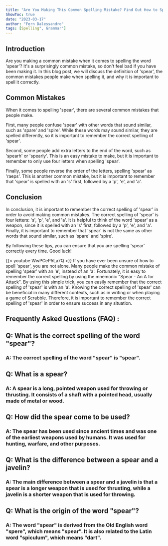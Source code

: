 ```yaml
---
title: "Are You Making This Common Spelling Mistake? Find Out How to Spell 'Spear' Now!"
ShowToc: true 
date: "2023-03-17"
author: "Fern Dalessandro" 
tags: [Spelling", Grammar"]
---
```

## Introduction
Are you making a common mistake when it comes to spelling the word 'spear'? It's a surprisingly common mistake, so don't feel bad if you have been making it. In this blog post, we will discuss the definition of 'spear', the common mistakes people make when spelling it, and why it is important to spell it correctly. 

## Common Mistakes
When it comes to spelling 'spear', there are several common mistakes that people make. 

First, many people confuse 'spear' with other words that sound similar, such as 'spare' and 'spire'. While these words may sound similar, they are spelled differently, so it is important to remember the correct spelling of 'spear'. 

Second, some people add extra letters to the end of the word, such as 'spearh' or 'spearly'. This is an easy mistake to make, but it is important to remember to only use four letters when spelling 'spear'.

Finally, some people reverse the order of the letters, spelling 'spear' as 'raeps'. This is another common mistake, but it is important to remember that 'spear' is spelled with an 's' first, followed by a 'p', 'e', and 'a'.

## Conclusion
In conclusion, it is important to remember the correct spelling of 'spear' in order to avoid making common mistakes. The correct spelling of 'spear' is four letters: 's', 'p', 'e', and 'a'. It is helpful to think of the word 'spear' as a weapon, since it is spelled with an 's' first, followed by a 'p', 'e', and 'a'. Finally, it is important to remember that 'spear' is not the same as other words that sound similar, such as 'spare' and 'spire'. 

By following these tips, you can ensure that you are spelling 'spear' correctly every time. Good luck!

{{< youtube WwPCeP5La7Q >}} 
If you have ever been unsure of how to spell 'spear', you are not alone. Many people make the common mistake of spelling 'spear' with an 'e', instead of an 'a'. Fortunately, it is easy to remember the correct spelling by using the mnemonic "Spear - An A for Attack". By using this simple trick, you can easily remember that the correct spelling of 'spear' is with an 'a'. Knowing the correct spelling of 'spear' can be beneficial in many different contexts, such as in writing or when playing a game of Scrabble. Therefore, it is important to remember the correct spelling of 'spear' in order to ensure success in any situation.

## Frequently Asked Questions (FAQ) :
<h2>Q: What is the correct spelling of the word "spear"? </h2>

<h3>A: The correct spelling of the word "spear" is "spear".</h3>

<h2>Q: What is a spear? </h2>

<h3>A: A spear is a long, pointed weapon used for throwing or thrusting. It consists of a shaft with a pointed head, usually made of metal or wood.</h3>

<h2>Q: How did the spear come to be used? </h2>

<h3>A: The spear has been used since ancient times and was one of the earliest weapons used by humans. It was used for hunting, warfare, and other purposes.</h3>

<h2>Q: What is the difference between a spear and a javelin? </h2>

<h3>A: The main difference between a spear and a javelin is that a spear is a longer weapon that is used for thrusting, while a javelin is a shorter weapon that is used for throwing.</h3>

<h2>Q: What is the origin of the word "spear"? </h2>

<h3>A: The word "spear" is derived from the Old English word "spere", which means "spear". It is also related to the Latin word "spiculum", which means "dart".</h3>





